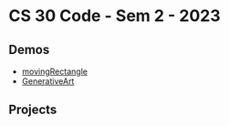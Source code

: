 # CS 30 Code - Sem 2 - 2023

## Demos
- [movingRectangle](movingRectangle)
- [GenerativeArt](GenerativeArt)

## Projects